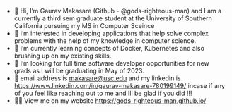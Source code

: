 - 👋 Hi, I’m Gaurav Makasare (Github - @gods-righteous-man) and I am a currently a third sem graduate student at the University of Southern California pursuing my MS in Computer Sceince
- 🧐 I’m interested in developing applications that help solve complex problems with the help of my knowledge in computer science.
- 🐳 I’m currently learning concepts of Docker, Kubernetes and also brushing up on my existing skills.
- 💞️ I’m looking for full time software developer opportunities for new grads as I will be graduating in May of 2023.
- 📧 email address is makasare@usc.edu and my linkedin is https://www.linkedin.com/in/gaurav-makasare-780199149/ incase if any of you feel like reaching out to me and Ill be glad if you did !!!
- 🙋‍♂️ View me on my website https://gods-righteous-man.github.io/

<!---
gods-righteous-man/gods-righteous-man is a ✨ special ✨ repository because its `README.md` (this file) appears on your GitHub profile.
You can click the Preview link to take a look at your changes.
--->
